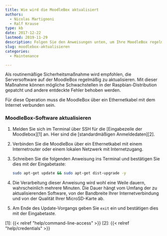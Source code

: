 ```yaml
---
title: Wie wird die MoodleBox aktualisiert
authors:
  - Nicolas Martignoni
  - Ralf Krause
type: kb
date: 2017-12-22
lastmod: 2019-11-29
description: Folgen Sie den Anweisungen unten, um Ihre MoodleBox regelmäßig zu aktualisieren
slug: moodlebox-aktualisieren
categories:
  - Maintenance

---
```

Als routinemäßige Sicherheitsmaßnahme wird empfohlen, die Serversoftware auf der MoodleBox regelmäßig zu aktualisieren. Mit dieser Maßnahme können mögliche Schwachstellen in der Raspbian-Distribution gepatcht und andere entdeckte Fehler behoben werden.

Für diese Operation muss die MoodleBox über ein Ethernetkabel mit dem Internet verbunden sein.

### MoodleBox-Software aktualisieren

  1. Melden Sie sich im Terminal über SSH für die [Eingabezeile der Moodlebox][1] an. Hier sind die [standardmäßigen Anmeldedaten][2].
  2. Verbinden Sie die MoodleBox über ein Ethernetkabel mit einem Internetrouter oder einem lokalen Netzwerk mit Internetzugang.
  3. Schreiben Sie die folgenden Anweisung ins Terminal und bestätigen Sie dies mit der Eingabetaste:

      ```bash
      sudo apt-get update && sudo apt-get dist-upgrade -y
      ```

  4. Die Verarbeitung dieser Anweisung wird wohl eine Weile dauern, wahrscheinlich mehrere Minuten. Die Dauer hängt vom Umfang der zu aktualisierenden Software, von der Bandbreite Ihrer Internetverbindung und von der Qualität Ihrer MicroSD-Karte ab.
  5. Am Ende des Update-Vorgangs geben Sie `exit` ein und bestätigen dies mit der Eingabetaste.

 [1]: {{< relref "help/command-line-access" >}}
 [2]: {{< relref "help/credentials" >}}

